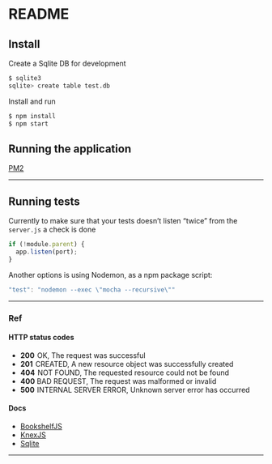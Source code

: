 # README

## Install

Create a Sqlite DB for development

```sh
$ sqlite3
sqlite> create table test.db
```

Install and run

```sh
$ npm install
$ npm start
```

## Running the application

[PM2](https://github.com/Unitech/PM2/)

---

## Running tests

Currently to make sure that your tests doesn’t listen “twice” from the `server.js` a check is done

```js
if (!module.parent) {
  app.listen(port);
}
```

Another options is using Nodemon, as a npm package script:

```js
"test": "nodemon --exec \"mocha --recursive\""
```

---

### Ref

#### HTTP status codes

- **200**  OK, The request was successful
- **201**  CREATED, A new resource object was successfully created
- **404**  NOT FOUND, The requested resource could not be found
- **400** BAD REQUEST, The request was malformed or invalid
- **500**  INTERNAL SERVER ERROR, Unknown server error has occurred

#### Docs

- [BookshelfJS](https://bookshelfjs.org/api.html)
- [KnexJS](https://knexjs.org/)
- [Sqlite](http://www.sqlitetutorial.net/)

---
